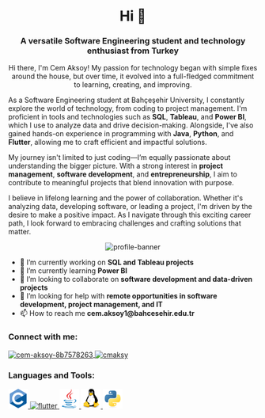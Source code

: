 <h1 align="center">Hi 👋</h1>
<h3 align="center">A versatile Software Engineering student and technology enthusiast from Turkey</h3>
<p align="center">
Hi there, I'm Cem Aksoy! My passion for technology began with simple fixes around the house, but over time, it evolved into a full-fledged commitment to learning, creating, and improving.  

As a Software Engineering student at Bahçeşehir University, I constantly explore the world of technology, from coding to project management. I'm proficient in tools and technologies such as <b>SQL</b>, <b>Tableau</b>, and <b>Power BI</b>, which I use to analyze data and drive decision-making. Alongside, I've also gained hands-on experience in programming with <b>Java</b>, <b>Python</b>, and <b>Flutter</b>, allowing me to craft efficient and impactful solutions.  

My journey isn't limited to just coding—I’m equally passionate about understanding the bigger picture. With a strong interest in <b>project management</b>, <b>software development</b>, and <b>entrepreneurship</b>, I aim to contribute to meaningful projects that blend innovation with purpose.  

I believe in lifelong learning and the power of collaboration. Whether it's analyzing data, developing software, or leading a project, I'm driven by the desire to make a positive impact. As I navigate through this exciting career path, I look forward to embracing challenges and crafting solutions that matter.
</p>

<p align="center">
<img src="https://github.com/aksoycem/CemAksoy/assets/95050504/31892d23-f35f-4792-9ba5-7ae70df5d564" alt="profile-banner" />
</p>

<ul>
  <li>🔭 I’m currently working on <b>SQL and Tableau projects</b></li>
  <li>🌱 I’m currently learning <b>Power BI</b></li>
  <li>👯 I’m looking to collaborate on <b>software development and data-driven projects</b></li>
  <li>🤝 I’m looking for help with <b>remote opportunities in software development, project management, and IT</b></li>
  <li>📫 How to reach me <b>cem.aksoy1@bahcesehir.edu.tr</b></li>
</ul>

<h3 align="left">Connect with me:</h3>
<p align="left">
<a href="https://linkedin.com/in/cem-aksoy-8b7578263" target="blank">
<img align="center" src="https://raw.githubusercontent.com/rahuldkjain/github-profile-readme-generator/master/src/images/icons/Social/linked-in-alt.svg" alt="cem-aksoy-8b7578263" height="30" width="40" />
</a>
<a href="https://instagram.com/cmaksy" target="blank">
<img align="center" src="https://raw.githubusercontent.com/rahuldkjain/github-profile-readme-generator/master/src/images/icons/Social/instagram.svg" alt="cmaksy" height="30" width="40" />
</a>
</p>

<h3 align="left">Languages and Tools:</h3>
<p align="left"> 
<a href="https://www.cprogramming.com/" target="_blank" rel="noreferrer"> 
<img src="https://raw.githubusercontent.com/devicons/devicon/master/icons/c/c-original.svg" alt="c" width="40" height="40"/> 
</a> 
<a href="https://flutter.dev" target="_blank" rel="noreferrer"> 
<img src="https://www.vectorlogo.zone/logos/flutterio/flutterio-icon.svg" alt="flutter" width="40" height="40"/> 
</a> 
<a href="https://www.java.com" target="_blank" rel="noreferrer"> 
<img src="https://raw.githubusercontent.com/devicons/devicon/master/icons/java/java-original.svg" alt="java" width="40" height="40"/> 
</a> 
<a href="https://www.linux.org/" target="_blank" rel="noreferrer"> 
<img src="https://raw.githubusercontent.com/devicons/devicon/master/icons/linux/linux-original.svg" alt="linux" width="40" height="40"/> 
</a> 
<a href="https://www.python.org" target="_blank" rel="noreferrer"> 
<img src="https://raw.githubusercontent.com/devicons/devicon/master/icons/python/python-original.svg" alt="python" width="40" height="40"/> 
</a> 
</p>
